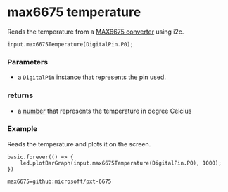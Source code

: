 # max6675 temperature

Reads the temperature from a [MAX6675 converter](https://datasheets.maximintegrated.com/en/ds/MAX6675.pdf) using i2c.

```sig
input.max6675Temperature(DigitalPin.P0);
```

### Parameters

* a ``DigitalPin`` instance that represents the pin used.

### returns

* a [number](/types/number) that represents the temperature in degree Celcius

### Example

Reads the temperature and plots it on the screen.

```blocks
basic.forever(() => {
    led.plotBarGraph(input.max6675Temperature(DigitalPin.P0), 1000);
})
```

```package
max6675=github:microsoft/pxt-6675
```